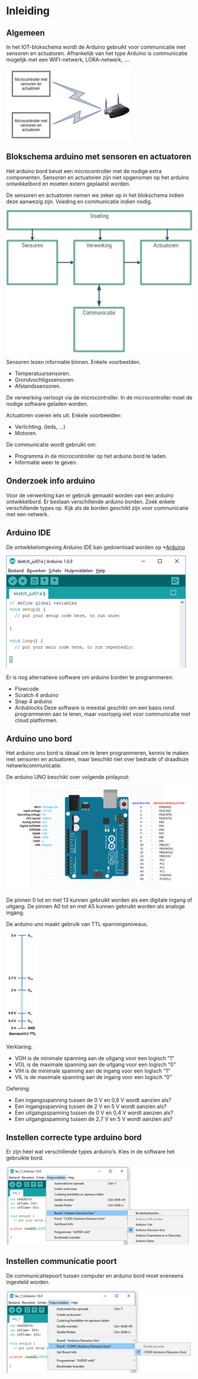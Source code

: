 # Inleiding
## Algemeen

In het IOT-blokschema wordt de Arduino gebruikt voor communicatie met sensoren en actuatoren. Afhankelijk van het type Arduino is communicatie mogelijk met een WIFI-netwerk, LORA-netwerk, ….

![Arduino met wifi communicatie](./assets/afbeeldingen/arduinoIOTInleiding.png)

## Blokschema arduino met sensoren en actuatoren

Het arduino bord bevat een microcontroller met de nodige extra componenten. Sensoren en actuatoren zijn niet opgenomen op het arduino ontwikkelbord en moeten extern geplaatst worden.

De sensoren en actuatoren nemen we zeker op in het blokschema indien deze aanwezig zijn. Voeding en communicatie indien nodig.

![Blokschema](./assets/afbeeldingen/Blokschema.png)


Sensoren lezen informatie binnen. Enkele voorbeelden.

* Temperatuursensoren.
* Grondvochtigssensoren.
* Afstandssensoren.

De verwerking verloopt via de microcontroller. In de microcontroller moet de nodige software geladen worden.

Actuatoren voeren iets uit. Enkele voorbeelden:

* Verlichting. (leds, ...)
* Motoren.

De communicatie wordt gebruikt om:

* Programma in de microcontroller op het arduino bord te laden.
* Informatie weer te geven.

## Onderzoek info arduino

Voor de verwerking kan er gebruik gemaakt worden van een arduino ontwikkelbord.  Er bestaan verschillende arduino borden. Zoek enkele verschillende types op. Kijk als de borden geschikt zijn voor communicatie met een netwerk.

## Arduino IDE

De ontwikkelomgeving Arduino IDE kan gedownload worden op *[Arduino](https://www.arduino.cc/)

![Arduino IDE](./assets/afbeeldingen/arduinoIDE.png)

Er is nog alternatieve software om arduino borden te programmeren:
* Flowcode
* Scratch 4 arduino
* Snap 4 arduino
* Ardublocks
Deze software is meestal geschikt om een basis rond programmeren aan te leren, maar voorlopig niet voor communicatie met cloud platformen.

## Arduino uno bord

Het arduino uno bord is ideaal om te leren programmeren, kennis te maken met sensoren en actuatoren, maar beschikt niet over bedrade of draadloze netwerkcommunicatie. 

De arduino UNO beschikt over volgende pinlayout:

![Arduino UNO pinlayout](./assets/afbeeldingen/arduinoUnoPinlayout.png)

De pinnen 0 tot en met 13 kunnen gebruikt worden als een digitale ingang of uitgang.
De pinnen A0 tot en met A5 kunnen gebruikt worden als analoge ingang.

De arduino uno maakt gebruik van TTL spanningsniveaus. 

![TTL spanningsniveau's](./assets/afbeeldingen/TTL.png)

Verklaring:
* VOH is de minimale spanning aan de uitgang voor een logisch “1”
* VOL is de maximale spanning aan de uitgang voor een logisch “0”
* VIH is de minimale spanning aan de ingang voor een logisch “1”
* VIL is de maximale spanning aan de ingang voor een logisch “0”

Oefening:

* Een ingangsspanning tussen de 0 V en 0,8 V wordt aanzien als? 	
* Een ingangsspanning tussen de 2 V en 5 V wordt aanzien als?	
* Een uitgangsspanning tussen de 0 V en 0,4 V wordt aanzien als? 	
* Een uitgangsspanning tussen de 2,7 V en 5 V wordt aanzien als? 	

## Instellen correcte type arduino bord

Er zijn heel wat verschillende types arduino’s. Kies in de software het gebruikte bord.

![Kiezen correct arduino bord](./assets/afbeeldingen/arduinoBord.png)

## Instellen communicatie poort

De communicatiepoort tussen computer en arduino bord moet eveneens ingesteld worden.

![Kiezen correcte communicatiepoort](./assets/afbeeldingen/arduinoCommunicatie.png)

